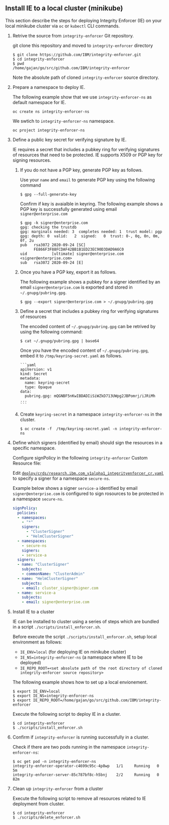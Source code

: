 ## Install IE to a local cluster (minikube)

This section describe the steps for deploying Integrity Enforcer (IE) on your local minikube cluster via `oc` or `kubectl` CLI commands. 

1. Retrive the source from `integrity-enforcer` Git repository.

    git clone this repository and moved to `integrity-enforcer` directory

    ```
    $ git clone https://github.com/IBM/integrity-enforcer.git
    $ cd integrity-enforcer
    $ pwd
    /home/gajan/go/src/github.com/IBM/integrity-enforcer
    ```

    Note the absolute path of cloned `integrity-enforcer` source directory.
    
2.  Prepare a namespace to deploy IE. 

    The following example show that we use `integrity-enforcer-ns` as default namespace for IE. 
    ```
    oc create ns integrity-enforcer-ns
    ```
    We swtich to  `integrity-enforcer-ns` namespace.

    ```
    oc project integrity-enforcer-ns
    ```

3. Define a public key secret for verifying signature by IE.

    IE requires a secret that includes a pubkey ring for verifying signatures of resources that need to be protected.  IE supports X509 or PGP key for signing resources.

    1. If you do not have a PGP key, generate PGP key as follows.
   
        Use your `name` and `email` to generate PGP key using the following command
        ```
        $ gpg --full-generate-key
        ```

        Confirm if key is avaialble in keyring. The following example shows a PGP key is successfully generated using email `signer@enterprise.com`
        ```
        $ gpg -k signer@enterprise.com
        gpg: checking the trustdb
        gpg: marginals needed: 3  completes needed: 1  trust model: pgp
        gpg: depth: 0  valid:   2  signed:   0  trust: 0-, 0q, 0n, 0m, 0f, 2u
        pub   rsa3072 2020-09-24 [SC]
              FE866F3F88FCDAF42BB1B1ED23EC90D3DAD9A6C0
        uid           [ultimate] signer@enterprise.com <signer@enterprise.com>
        sub   rsa3072 2020-09-24 [E]
        ```

    2. Once you have a PGP key, export it as follows.

        The following example shows a pubkey for a signer identified by an email `signer@enterprise.com` is exported and stored in `~/.gnupg/pubring.gpg`.

        ```
        $ gpg --export signer@enterprise.com > ~/.gnupg/pubring.gpg
        ```

    3.  Define a secret that includes a pubkey ring for verifying signatures of resources
        
        The encoded content of `~/.gnupg/pubring.gpg` can be retrived by using the following command:

        ```
        $ cat ~/.gnupg/pubring.gpg | base64
        ```

        Once you have the encoded content of `~/.gnupg/pubring.gpg`, embed it to `/tmp/keyring-secret.yaml` as follows.

            ```yaml
            apiVersion: v1
            kind: Secret
            metadata:
              name: keyring-secret
              type: Opaque
            data:
              pubring.gpg: mQGNBF5nKwIBDADIiSiWZkD713UWpg2JBPomrj/iJRiMh ...
            ```

    4.  Create `keyring-secret` in a namespace `integrity-enforcer-ns` in the cluster.

        ```
        $ oc create -f  /tmp/keyring-secret.yaml -n integrity-enforcer-ns
        ```

4. Define which signers (identified by email) should sign the resources in a specific namespace.

    Configure signPolicy in the following `integrity-enforcer` Custom Resource file:

    Edit [`deploy/crds/research.ibm.com_v1alpha1_integrityenforcer_cr.yaml`](../operator/deploy/crds/research.ibm.com_v1alpha1_integrityenforcer_cr.yaml) to specify a signer for a namespace `secure-ns`.

    Example below shows a signer `service-a` identified by email `signer@enterprise.com` is configured to sign rosources to be protected in a namespace `secure-ns`.

    ```yaml
    signPolicy:
      policies:
      - namespaces:
        - "*"
        signers:
          - "ClusterSigner"
          - "HelmClusterSigner"
      - namespaces:
        - secure-ns
        signers:
        - service-a
      signers:
      - name: "ClusterSigner"
        subjects:
        - commonName: "ClusterAdmin"
      - name: "HelmClusterSigner"
        subjects:
        - email: cluster_signer@signer.com
      - name: service-a
        subjects:
        - email: signer@enterprise.com
    ```

5. Install IE to a cluster

    IE can be installed to cluster using a series of steps which are bundled in a script `./scripts/install_enforcer.sh`.
    
    Before execute the script `./scripts/install_enforcer.sh`, setup local environment as follows:
    - `IE_ENV=local`  (for deploying IE on minikube cluster)
    - `IE_NS=integrity-enforcer-ns` (a namespace where IE to be deployed)
    - `IE_REPO_ROOT=<set absolute path of the root directory of cloned integrity-enforcer source repository>`

    The following example shows how to set up a local envionement.

    ```
    $ export IE_ENV=local 
    $ export IE_NS=integrity-enforcer-ns
    $ export IE_REPO_ROOT=/home/gajan/go/src/github.com/IBM/integrity-enforcer
    ``` 

    Execute the following script to deploy IE in a cluster.
    ```
    $ cd integrity-enforcer
    $ ./scripts/install_enforcer.sh
    ```

6. Confirm if `integrity-enforcer` is running successfully in a cluster.
    
    Check if there are two pods running in the namespace `integrity-enforcer-ns`: 
        
    ```
    $ oc get pod -n integrity-enforcer-ns
    integrity-enforcer-operator-c4699c95c-4p8wp   1/1     Running   0          5m
    integrity-enforcer-server-85c787bf8c-h5bnj    2/2     Running   0          82m
    ```

7. Clean up `integrity-enforcer` from a cluster

    Execute the following script to remove all resources related to IE deployment from cluster.
    ```
    $ cd integrity-enforcer
    $ ./scripts/delete_enforcer.sh
    ```